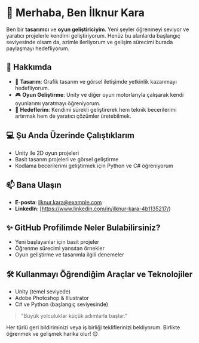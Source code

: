 # 👋 Merhaba, Ben İlknur Kara

Ben bir **tasarımcı** ve **oyun geliştiriciyim**. Yeni şeyler öğrenmeyi seviyor ve yaratıcı projelerle kendimi geliştiriyorum. Henüz bu alanlarda başlangıç seviyesinde olsam da, azimle ilerliyorum ve gelişim sürecimi burada paylaşmayı hedefliyorum.

## 🌟 Hakkımda
- 🎨 **Tasarım**: Grafik tasarım ve görsel iletişimde yetkinlik kazanmayı hedefliyorum.
- 🎮 **Oyun Geliştirme**: Unity ve diğer oyun motorlarıyla çalışarak kendi oyunlarımı yaratmayı öğreniyorum.
- 🚀 **Hedeflerim**: Kendimi sürekli geliştirerek hem teknik becerilerimi artırmak hem de yaratıcı çözümler üretebilmek.

## 💻 Şu Anda Üzerinde Çalıştıklarım
- Unity ile 2D oyun projeleri
- Basit tasarım projeleri ve görsel geliştirme
- Kodlama becerilerimi geliştirmek için Python ve C# öğreniyorum

## 📫 Bana Ulaşın
- **E-posta**: [ilknur.kara@example.com](mailto:ilknur.kara@example.com)
- **LinkedIn**: [https://www.linkedin.com/in/ilknur-kara-4b1135217/)

## ✨ GitHub Profilimde Neler Bulabilirsiniz?
- Yeni başlayanlar için basit projeler
- Öğrenme sürecimi yansıtan örnekler
- Oyun geliştirme ve tasarımla ilgili denemeler

## 🛠️ Kullanmayı Öğrendiğim Araçlar ve Teknolojiler
- Unity (temel seviyede)
- Adobe Photoshop & Illustrator
- C# ve Python (başlangıç seviyesinde)

> "Büyük yolculuklar küçük adımlarla başlar."

Her türlü geri bildiriminizi veya iş birliği tekliflerinizi bekliyorum. Birlikte öğrenmek ve gelişmek harika olur! 😊

